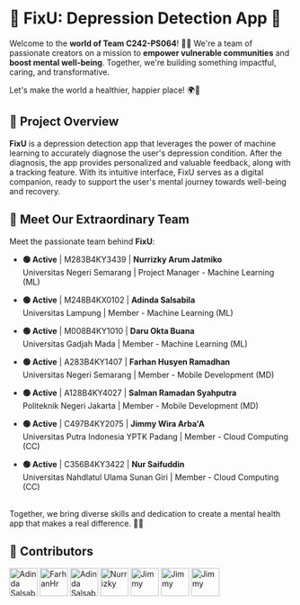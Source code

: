 # 💚 FixU: Depression Detection App 🌱

Welcome to the **world of Team C242-PS064**! 💪✨ We're a team of passionate creators on a mission to **empower vulnerable communities** and **boost mental well-being**. Together, we're building something impactful, caring, and transformative.

Let's make the world a healthier, happier place! 🌍💙

## 🌱 Project Overview
**FixU** is a depression detection app that leverages the power of machine learning to accurately diagnose the user's depression condition. After the diagnosis, the app provides personalized and valuable feedback, along with a tracking feature. With its intuitive interface, FixU serves as a digital companion, ready to support the user's mental journey towards well-being and recovery.

## 👥 Meet Our Extraordinary Team 

Meet the passionate team behind **FixU**:

- **🟢 Active** |  M283B4KY3439 |  **Nurrizky Arum Jatmiko**  
   Universitas Negeri Semarang |  Project Manager - Machine Learning (ML)

- **🟢 Active** |  M248B4KX0102 |  **Adinda Salsabila**  
   Universitas Lampung |  Member - Machine Learning (ML)

- **🟢 Active** |  M008B4KY1010 |  **Daru Okta Buana**  
   Universitas Gadjah Mada |  Member - Machine Learning (ML)

- **🟢 Active** |  A283B4KY1407 |  **Farhan Husyen Ramadhan**  
   Universitas Negeri Semarang |  Member - Mobile Development (MD)

- **🟢 Active** |  A128B4KY4027 |  **Salman Ramadan Syahputra**  
   Politeknik Negeri Jakarta |  Member - Mobile Development (MD)

- **🟢 Active** |  C497B4KY2075 |  **Jimmy Wira Arba'A**  
   Universitas Putra Indonesia YPTK Padang |  Member - Cloud Computing (CC)

- **🟢 Active** |  C356B4KY3422 |  **Nur Saifuddin**  
   Universitas Nahdlatul Ulama Sunan Giri |  Member - Cloud Computing (CC)

<br>Together, we bring diverse skills and dedication to create a mental health app that makes a real difference. 🌈💪

## 🧚 Contributors

<a href="https://github.com/raionclaire"><img src="https://github.com/raionclaire.png" width="50" height="50" alt="Adinda Salsabila"></a>
<a href="https://github.com/farhanhr"><img src="https://github.com/farhanhr.png" width="50" height="50" alt="FarhanHr"></a>
<a href="https://github.com/dinDynamiX"><img src="https://github.com/dinDynamiX.png" width="50" height="50" alt="Adinda Salsabila"></a>
<a href="https://github.com/nurrizkyaj"><img src="https://github.com/nurrizkyaj.png" width="50" height="50" alt="Nurrizky"></a>
<a href="https://github.com/jimmywiraarbaa"><img src="https://github.com/jimmywiraarbaa.png" width="50" height="50" alt="Jimmy"></a>
<a href="https://github.com/daruoktab"><img src="https://github.com/daruoktab.png" width="50" height="50" alt="Jimmy"></a>
<a href="https://github.com/salmanramadhan"><img src="https://github.com/salmanramadhan.png" width="50" height="50" alt="Jimmy"></a>

